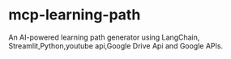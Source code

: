 # mcp-learning-path
An AI-powered learning path generator using LangChain, Streamlit,Python,youtube api,Google Drive Api and Google APIs.
